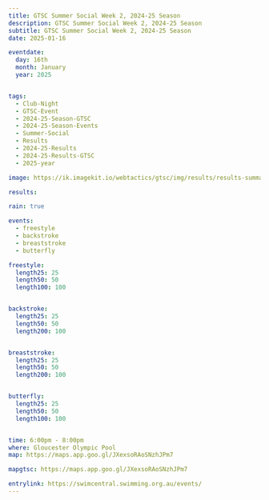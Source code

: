 ```yaml
---
title: GTSC Summer Social Week 2, 2024-25 Season
description: GTSC Summer Social Week 2, 2024-25 Season
subtitle: GTSC Summer Social Week 2, 2024-25 Season
date: 2025-01-16

eventdate:
  day: 16th
  month: January
  year: 2025


tags:
  - Club-Night
  - GTSC-Event
  - 2024-25-Season-GTSC
  - 2024-25-Season-Events
  - Summer-Social
  - Results
  - 2024-25-Results
  - 2024-25-Results-GTSC
  - 2025-year

image: https://ik.imagekit.io/webtactics/gtsc/img/results/results-summary-27.jpg

results: 

rain: true

events:
  - freestyle
  - backstroke
  - breaststroke
  - butterfly

freestyle:
  length25: 25
  length50: 50
  length100: 100


backstroke:
  length25: 25
  length50: 50
  length200: 100


breaststroke:
  length25: 25
  length50: 50
  length200: 100


butterfly:
  length25: 25
  length50: 50
  length100: 100


time: 6:00pm - 8:00pm
where: Gloucester Olympic Pool
map: https://maps.app.goo.gl/JXexsoRAoSNzhJPm7

mapgtsc: https://maps.app.goo.gl/JXexsoRAoSNzhJPm7

entrylink: https://swimcentral.swimming.org.au/events/
---
```



